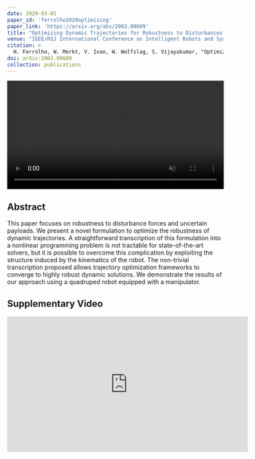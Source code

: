```yaml
---
date: 2020-03-01
paper_id: 'ferrolho2020optimizing'
paper_link: 'https://arxiv.org/abs/2003.00609'
title: "Optimizing Dynamic Trajectories for Robustness to Disturbances Using Polytopic Projections"
venue: "IEEE/RSJ International Conference on Intelligent Robots and Systems (IROS)"
citation: >
  H. Ferrolho, W. Merkt, V. Ivan, W. Wolfslag, S. Vijayakumar, "Optimizing Dynamic Trajectories for Robustness to Disturbances Using Polytopic Projections", in <em>IEEE/RSJ International Conference on Intelligent Robots and Systems (IROS)</em>, Las Vegas, USA, 2020.
doi: arXiv:2003.00609
collection: publications
---
```


<div style="text-align: center;">
  <video width="100%" autoplay loop muted>
    <source src="{{ "/videos/ferrolho2020optimizing/1080p.mp4" | absolute_url }}" type="video/mp4">
    Your browser does not support the video tag.
  </video>
</div>

## Abstract

This paper focuses on robustness to disturbance forces and uncertain payloads.
We present a novel formulation to optimize the robustness of dynamic trajectories.
A straightforward transcription of this formulation into a nonlinear programming problem is not tractable for state-of-the-art solvers,
but it is possible to overcome this complication by exploiting the structure induced by the kinematics of the robot.
The non-trivial transcription proposed allows trajectory optimization frameworks to converge to highly robust dynamic solutions.
We demonstrate the results of our approach using a quadruped robot equipped with a manipulator.

## Supplementary Video

<iframe width="560" height="315" src="https://www.youtube.com/embed/KK-ZCWsEGGg" frameborder="0" allow="accelerometer; autoplay; encrypted-media; gyroscope; picture-in-picture" allowfullscreen></iframe>
